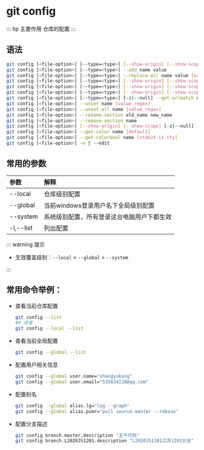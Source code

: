 # git config

::: tip 主要作用
仓库的配置
:::

## 语法

```bash
git config [<file-option>] [--type=<type>] [--show-origin] [--show-scope] [-z|--null] name [value [value_regex]]
git config [<file-option>] [--type=<type>] --add name value
git config [<file-option>] [--type=<type>] --replace-all name value [value_regex]
git config [<file-option>] [--type=<type>] [--show-origin] [--show-scope] [-z|--null] --get name [value_regex]
git config [<file-option>] [--type=<type>] [--show-origin] [--show-scope] [-z|--null] --get-all name [value_regex]
git config [<file-option>] [--type=<type>] [--show-origin] [--show-scope] [-z|--null] [--name-only] --get-regexp name_regex [value_regex]
git config [<file-option>] [--type=<type>] [-z|--null] --get-urlmatch name URL
git config [<file-option>] --unset name [value_regex]
git config [<file-option>] --unset-all name [value_regex]
git config [<file-option>] --rename-section old_name new_name
git config [<file-option>] --remove-section name
git config [<file-option>] [--show-origin] [--show-scope] [-z|--null] [--name-only] -l | --list
git config [<file-option>] --get-color name [default]
git config [<file-option>] --get-colorbool name [stdout-is-tty]
git config [<file-option>] -e | --edit
```

## 常用的参数

| 参数        | 解释                    |
|:--------- |:--------------------- |
| --local   | 仓库级别配置                |
| --global  | 当前windows登录用户名下全局级别配置 |
| --system  | 系统级别配置，所有登录这台电脑用户下都生效 |
| -l,--list | 列出配置                  |

::: warning 提示

- 生效覆盖级别：`--local` > `--global` > `--system`

:::

## 常用命令举例：

- 查看当前仓库配置
  
  ```bash
  git config --list
  ## 或者
  git config --local --list
  ```

- 查看当前全局配置
  
  ```bash
  git config --global --list
  ```

- 配置用户相关信息
  
  ```bash
  git config --global user.name="shangyukang"
  git config --global user.email="535634238@qq.com"
  ```

- 配置别名
  
  ```bash
  git config --global alias.lg="log --graph"
  git config --global alias.psmr="pull source master --rebase"
  ```

- 配置分支描述
  
  ```bash
  git config branch.master.description "主干代码"
  git config branch.L2020JS1201.description "L2020JS1201江苏1201分支"
  ```
